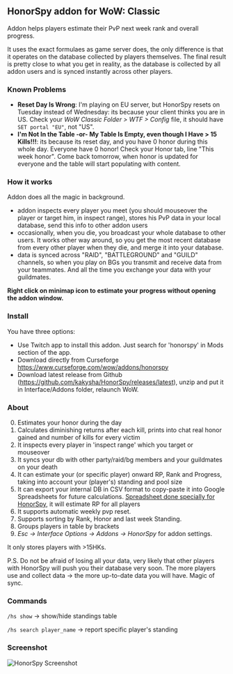 ## HonorSpy addon for WoW: Classic

Addon helps players estimate their PvP next week rank and overall progress.

It uses the exact formulaes as game server does, the only difference is that it operates on the database collected by players themselves. The final result is pretty close to what you get in reality, as the database is collected by all addon users and is synced instantly across other players.

### Known Problems
- **Reset Day Is Wrong**: I'm playing on EU server, but HonorSpy resets on Tuesday instead of Wednesday: its because your client thinks you are in US. Check your *WoW Classic Folder > WTF > Config* file, it should have `SET portal "EU"`, not "US".
- **I'm Not In the Table -or- My Table Is Empty, even though I Have > 15 Kills!!!**: its because its reset day, and you have 0 honor during this whole day. Everyone have 0 honor! Check your Honor tab, line "This week honor". Come back tomorrow, when honor is updated for everyone and the table will start populating with content.

### How it works
Addon does all the magic in background.

- addon inspects every player you meet (you should mouseover the player or target him, in inspect range), stores his PvP data in your local database, send this info to other addon users
- occasionally, when you die, you broadcast your whole database to other users. It works other way around, so you get the most recent database from every other player when they die, and merge it into your database.
- data is synced across "RAID", "BATTLEGROUND" and "GUILD" channels, so when you play on BGs you transmit and receive data from your teammates. And all the time you exchange your data with your guildmates.

**Right click on minimap icon to estimate your progress without opening the addon window.**

### Install
You have three options:
- Use Twitch app to install this addon. Just search for 'honorspy' in Mods section of the app.
- Download directly from Curseforge https://www.curseforge.com/wow/addons/honorspy
- Download latest release from Github (https://github.com/kakysha/HonorSpy/releases/latest), unzip and put it in Interface/Addons folder, relaunch WoW.

### About

0. Estimates your honor during the day
1. Calculates diminishing returns after each kill, prints into chat real honor gained and number of kills for every victim
2. It inspects every player in 'inspect range' which you target or mouseover
3. It syncs your db with other party/raid/bg members and your guildmates on your death
4. It can estimate your (or specific player) onward RP, Rank and Progress, taking into account your (player's) standing and pool size
5. It can export your internal DB in CSV format to copy-paste it into Google Spreadsheets for future calculations. [Spreadsheet done specially for HonorSpy](https://docs.google.com/spreadsheets/d/1OvZ7PRhrFjRn8IoH8HIPwHfRDEq50uO64YLCsSsjBQc/edit#gid=2113352865), it will estimate RP for all players
6. It supports automatic weekly pvp reset.
7. Supports sorting by Rank, Honor and last week Standing.
8. Groups players in table by brackets
9. *Esc → Interface Options → Addons → HonorSpy* for addon settings.

It only stores players with >15HKs.

P.S. Do not be afraid of losing all your data, very likely that other players with HonorSpy will push you their database very soon. The more players use and collect data -> the more up-to-date data you will have. Magic of sync.

### Commands
`/hs show` -> show/hide standings table

`/hs search player_name` -> report specific player's standing

### Screenshot

![HonorSpy Screenshot](https://habrastorage.org/webt/1j/ca/-z/1jca-zgabr5e2rvg0oujakdmnsa.png)
